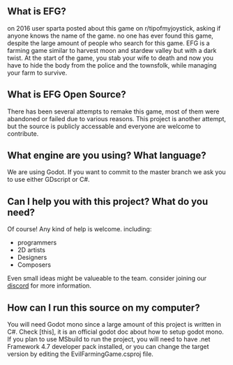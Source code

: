 ## What is EFG?
on 2016 user sparta posted about this game on r/tipofmyjoystick, asking if anyone knows the name of the game. no one has ever found this game, despite the large amount of people who search for this game.
EFG is a farming game similar to harvest moon and stardew valley but with a dark twist. At the start of the game, you stab your wife to death and now you have to hide the body from the police and the townsfolk, while managing your farm to survive.

## What is EFG Open Source?
There has been several attempts to remake this game, most of them were abandoned or failed due to various reasons. This project is another attempt, but the source is publicly accessable and everyone are welcome to contribute.

## What engine are you using? What language?
We are using Godot. If you want to commit to the master branch we ask you to use either GDscript or C#.

## Can I help you with this project? What do you need?
Of course! Any kind of help is welcome. including:
- programmers
- 2D artists
- Designers
- Composers 

Even small ideas might be valueable to the team. consider joining our [discord](https://discord.gg/gYeNEDv) for more information.

## How can I run this source on my computer?
You will need Godot mono since a large amount of this project is written in C#. Check [this], it is an official godot doc about how to setup godot mono.
If you plan to use MSbuild to run the project, you will need to have .net Framework 4.7 developer pack  installed, or you can change the target version by editing the EvilFarmingGame.csproj file.
